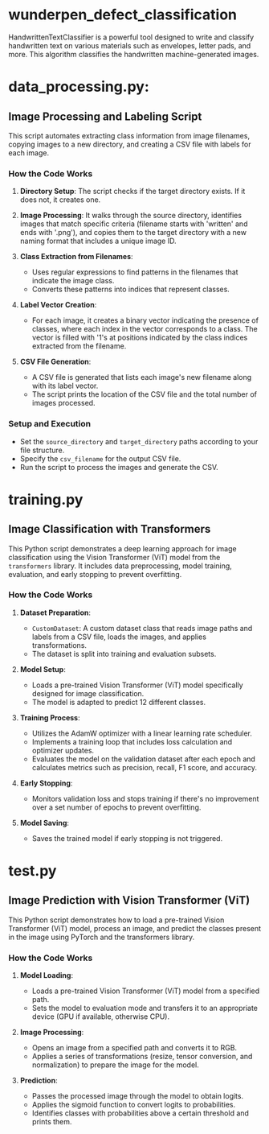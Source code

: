 # wunderpen_defect_classification
HandwrittenTextClassifier is a powerful tool designed to write and classify handwritten text on various materials such as envelopes, letter pads, and more. This algorithm classifies the handwritten machine-generated images. 

# data_processing.py:

## Image Processing and Labeling Script

This script automates extracting class information from image filenames, copying images to a new directory, and creating a CSV file with labels for each image.

### How the Code Works

1. **Directory Setup**: The script checks if the target directory exists. If it does not, it creates one.

2. **Image Processing**: It walks through the source directory, identifies images that match specific criteria (filename starts with 'written' and ends with '.png'), and copies them to the target directory with a new naming format that includes a unique image ID.

3. **Class Extraction from Filenames**:
   - Uses regular expressions to find patterns in the filenames that indicate the image class.
   - Converts these patterns into indices that represent classes.

4. **Label Vector Creation**:
   - For each image, it creates a binary vector indicating the presence of classes, where each index in the vector corresponds to a class. The vector is filled with '1's at positions indicated by the class indices extracted from the filename.

5. **CSV File Generation**:
   - A CSV file is generated that lists each image's new filename along with its label vector.
   - The script prints the location of the CSV file and the total number of images processed.

### Setup and Execution

- Set the `source_directory` and `target_directory` paths according to your file structure.
- Specify the `csv_filename` for the output CSV file.
- Run the script to process the images and generate the CSV.

# training.py
## Image Classification with Transformers

This Python script demonstrates a deep learning approach for image classification using the Vision Transformer (ViT) model from the `transformers` library. It includes data preprocessing, model training, evaluation, and early stopping to prevent overfitting.

### How the Code Works

1. **Dataset Preparation**:
   - `CustomDataset`: A custom dataset class that reads image paths and labels from a CSV file, loads the images, and applies transformations.
   - The dataset is split into training and evaluation subsets.

2. **Model Setup**:
   - Loads a pre-trained Vision Transformer (ViT) model specifically designed for image classification.
   - The model is adapted to predict 12 different classes.

3. **Training Process**:
   - Utilizes the AdamW optimizer with a linear learning rate scheduler.
   - Implements a training loop that includes loss calculation and optimizer updates.
   - Evaluates the model on the validation dataset after each epoch and calculates metrics such as precision, recall, F1 score, and accuracy.

4. **Early Stopping**:
   - Monitors validation loss and stops training if there's no improvement over a set number of epochs to prevent overfitting.

5. **Model Saving**:
   - Saves the trained model if early stopping is not triggered.

# test.py 

## Image Prediction with Vision Transformer (ViT)

This Python script demonstrates how to load a pre-trained Vision Transformer (ViT) model, process an image, and predict the classes present in the image using PyTorch and the transformers library.

### How the Code Works

1. **Model Loading**:
   - Loads a pre-trained Vision Transformer (ViT) model from a specified path.
   - Sets the model to evaluation mode and transfers it to an appropriate device (GPU if available, otherwise CPU).

2. **Image Processing**:
   - Opens an image from a specified path and converts it to RGB.
   - Applies a series of transformations (resize, tensor conversion, and normalization) to prepare the image for the model.

3. **Prediction**:
   - Passes the processed image through the model to obtain logits.
   - Applies the sigmoid function to convert logits to probabilities.
   - Identifies classes with probabilities above a certain threshold and prints them.




